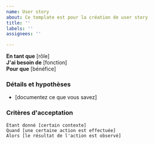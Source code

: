 ```yaml
---
name: User story
about: Ce template est pour la création de user story
title: ''
labels: ''
assignees: ''

---
```


**En tant que** [rôle]  
 **J'ai besoin de** [fonction]  
 **Pour que** [bénéfice]  
   
 ### Détails et hypothèses
 * [documentez ce que vous savez]
   
 ### Critères d'acceptation  
   
 ```gherkin
 Étant donné [certain contexte]
 Quand [une certaine action est effectuée]
 Alors [le résultat de l'action est observé]
 ```
